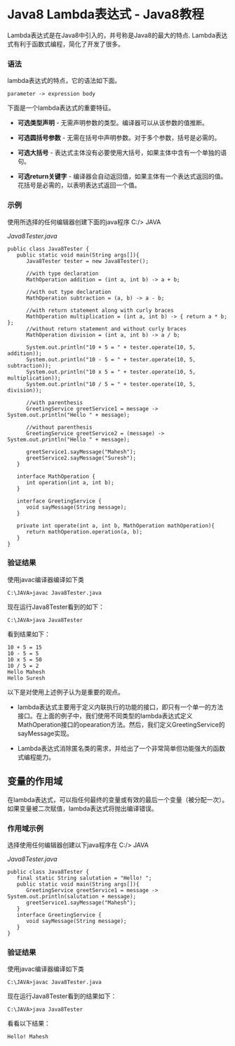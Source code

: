 # Java8 Lambda表达式 - Java8教程

Lambda表达式是在Java8中引入的，并号称是Java8的最大的特点. Lambda表达式有利于函数式编程，简化了开发了很多。

### 语法

lambda表达式的特点，它的语法如下面。

```
parameter -> expression body
```

下面是一个lambda表达式的重要特征。

*   **可选类型声明** - 无需声明参数的类型。编译器可以从该参数的值推断。

*   **可选圆括号参数** - 无需在括号中声明参数。对于多个参数，括号是必需的。

*   **可选大括号** - 表达式主体没有必要使用大括号，如果主体中含有一个单独的语句。

*   **可选return关键字** - 编译器会自动返回值，如果主体有一个表达式返回的值。花括号是必需的，以表明表达式返回一个值。

### 示例

使用所选择的任何编辑器创建下面的java程序 C:/&gt; JAVA

_Java8Tester.java_

```
public class Java8Tester {
   public static void main(String args[]){
      Java8Tester tester = new Java8Tester();

      //with type declaration
      MathOperation addition = (int a, int b) -> a + b;

      //with out type declaration
      MathOperation subtraction = (a, b) -> a - b;

      //with return statement along with curly braces
      MathOperation multiplication = (int a, int b) -> { return a * b; };
      //without return statement and without curly braces
      MathOperation division = (int a, int b) -> a / b;

      System.out.println("10 + 5 = " + tester.operate(10, 5, addition));	   
      System.out.println("10 - 5 = " + tester.operate(10, 5, subtraction));
      System.out.println("10 x 5 = " + tester.operate(10, 5, multiplication));
      System.out.println("10 / 5 = " + tester.operate(10, 5, division));

      //with parenthesis
      GreetingService greetService1 = message -> System.out.println("Hello " + message);

      //without parenthesis
      GreetingService greetService2 = (message) -> System.out.println("Hello " + message);

      greetService1.sayMessage("Mahesh");
      greetService2.sayMessage("Suresh");	   
   }   

   interface MathOperation {
      int operation(int a, int b);
   }  

   interface GreetingService {
      void sayMessage(String message);
   }

   private int operate(int a, int b, MathOperation mathOperation){
      return mathOperation.operation(a, b);
   } 
}
```

### 验证结果

使用javac编译器编译如下类

```
C:\JAVA>javac Java8Tester.java

```

现在运行Java8Tester看到的如下：

```
C:\JAVA>java Java8Tester

```

看到结果如下：

```
10 + 5 = 15                                                              
10 - 5 = 5                                                               
10 x 5 = 50                                                              
10 / 5 = 2                                                               
Hello Mahesh                                                             
Hello Suresh

```

以下是对使用上述例子认为是重要的观点。

*   lambda表达式主要用于定义内联执行的功能的接口，即只有一个单一的方法接口。在上面的例子中，我们使用不同类型的lambda表达式定义MathOperation接口的opearation方法。然后，我们定义GreetingService的sayMessage实现。

*   Lambda表达式消除匿名类的需求，并给出了一个非常简单但功能强大的函数式编程能力。

## 变量的作用域

在lambda表达式，可以指任何最终的变量或有效的最后一个变量（被分配一次）。如果变量被二次赋值，lambda表达式将抛出编译错误。

### 作用域示例

选择使用任何编辑器创建以下java程序在 C:/&gt; JAVA

_Java8Tester.java_

```
public class Java8Tester {
   final static String salutation = "Hello! ";
   public static void main(String args[]){
      GreetingService greetService1 = message -> System.out.println(salutation + message);
      greetService1.sayMessage("Mahesh");   
   }   
   interface GreetingService {
      void sayMessage(String message);
   }
}
```

### 验证结果

使用javac编译器编译如下类

```
C:\JAVA>javac Java8Tester.java

```

现在运行Java8Tester看到的结果如下：

```
C:\JAVA>java Java8Tester

```

看看以下结果：

```
Hello! Mahesh
```

 